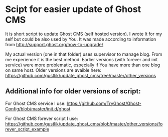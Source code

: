 # Scipt for easier update of Ghost CMS
It is short script to update Ghost CMS (self hosted version). I wrote It for my self but could be also used by You. It was made according to information from http://support.ghost.org/how-to-upgrade/

My actual version (one in that folder) uses supervisor to manage blog. From me experience it is the best method. Earlier versions (with forever and init service) were more problematic, especially if You have more than one blog on same host. Older versions are avaible here: https://github.com/gustlik/update_ghost_cms/tree/master/other_versions



## Additional info for older versions of script:

For Ghost CMS service I use:
https://github.com/TryGhost/Ghost-Config/blob/master/init.d/ghost

For Ghost CMS forever script I use:
https://github.com/gustlik/update_ghost_cms/blob/master/other_versions/forever_script_example
